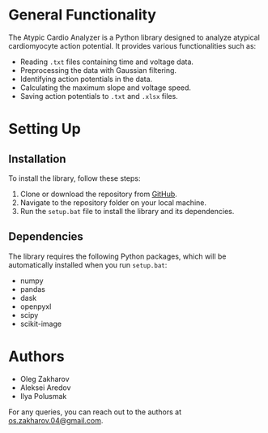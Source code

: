 # General Functionality

The Atypic Cardio Analyzer is a Python library designed to analyze atypical cardiomyocyte action potential. It provides various functionalities such as:

- Reading `.txt` files containing time and voltage data.
- Preprocessing the data with Gaussian filtering.
- Identifying action potentials in the data.
- Calculating the maximum slope and voltage speed.
- Saving action potentials to `.txt` and `.xlsx` files.

# Setting Up

## Installation

To install the library, follow these steps:

1. Clone or download the repository from [GitHub](https://github.com/f-normies/atypic-cardio-analyzer).
2. Navigate to the repository folder on your local machine.
3. Run the `setup.bat` file to install the library and its dependencies.

## Dependencies

The library requires the following Python packages, which will be automatically installed when you run `setup.bat`:

- numpy
- pandas
- dask
- openpyxl
- scipy
- scikit-image

# Authors

- Oleg Zakharov
- Aleksei Aredov
- Ilya Polusmak

For any queries, you can reach out to the authors at os.zakharov.04@gmail.com.
